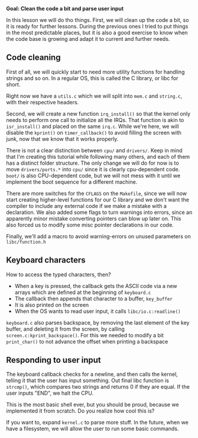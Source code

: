 
**Goal: Clean the code a bit and parse user input**

In this lesson we will do tho things. First, we will clean up the code a bit, so it is ready 
for further lessons. During the previous ones I tried to put things in the most predictable places,
but it is also a good exercise to know when the code base is growing and adapt it to current
and further needs.


Code cleaning
-------------

First of all, we will quickly start to need more utility functions
for handling strings and so on. In a regular OS, this is called the C library,
or libc for short.

Right now we have a `utils.c` which we will split into `mem.c` and `string.c`, with their respective headers.

Second, we will create a new function `irq_install()` so that the kernel
only needs to perform one call to initialize all the IRQs. That function
is akin to `isr_install()` and placed on the same `irq.c`.
While we're here, we will disable the `kprint()` on `timer_callback()`
to avoid filling the screen with junk, now that we know that it works
properly.

There is not a clear distinction between `cpu/` and `drivers/`.
Keep in mind that I'm
creating this tutorial while following many others, and each of them
has a distinct folder structure. The only change we will do for now is to
move `drivers/ports.*` into `cpu/` since it is clearly cpu-dependent code.
`boot/` is also CPU-dependent code, but we will not mess with it until
we implement the boot sequence for a different machine.

There are more switches for the `CFLAGS` on the `Makefile`, since we will now
start creating higher-level functions for our C library and we don't want
the compiler to include any external code if we make a mistake with a declaration.
We also added some flags to turn warnings into errors, since an apparently minor mistake
converting pointers can blow up later on. This also forced us to modify some misc pointer
declarations in our code.

Finally, we'll add a macro to avoid warning-errors on unused parameters on `libc/function.h`

Keyboard characters
-------------------

How to access the typed characters, then?

- When a key is pressed, the callback gets the ASCII code via a new
arrays which are defined at the beginning of `keyboard.c`
- The callback then appends that character to a buffer, `key_buffer`
- It is also printed on the screen
- When the OS wants to read user input, it calls `libc/io.c:readline()`

`keyboard.c` also parses backspace, by removing the last element
of the key buffer, and deleting it from the screen, by calling 
`screen.c:kprint_backspace()`. For this we needed to modify a bit
`print_char()` to not advance the offset when printing a backspace


Responding to user input
------------------------

The keyboard callback checks for a newline, and then calls the kernel,
telling it that the user has input something. Out final libc function
is `strcmp()`, which compares two strings and returns 0 if they
are equal. If the user inputs "END", we halt the CPU.

This is the most basic shell ever, but you should be proud, because
we implemented it from scratch. Do you realize how cool this is?

If you want to, expand `kernel.c` to parse more stuff. In the future,
when we have a filesystem, we will allow the user to run some basic commands.
